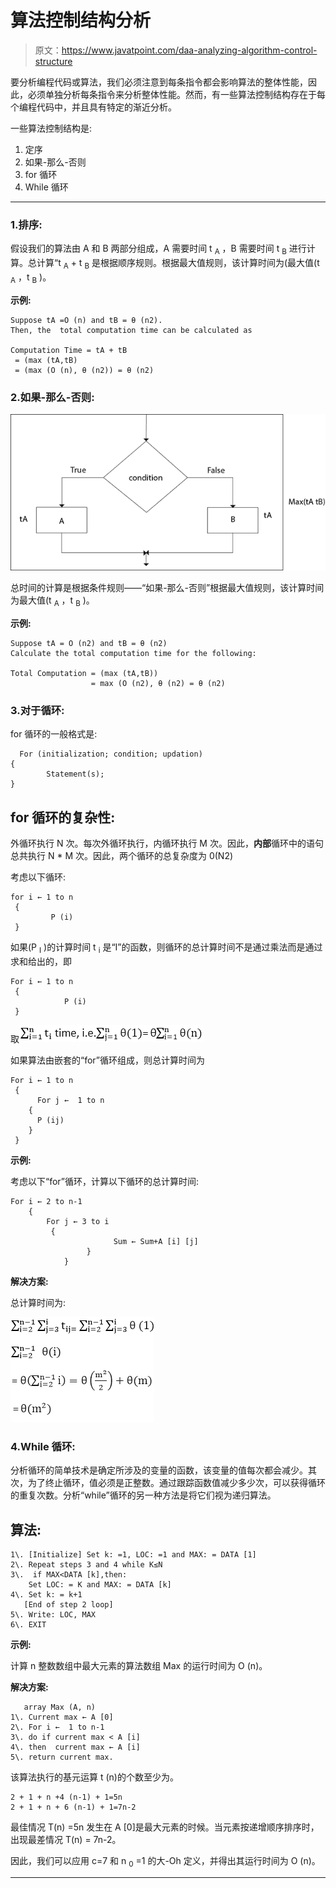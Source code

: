 # 算法控制结构分析

> 原文：<https://www.javatpoint.com/daa-analyzing-algorithm-control-structure>

要分析编程代码或算法，我们必须注意到每条指令都会影响算法的整体性能，因此，必须单独分析每条指令来分析整体性能。然而，有一些算法控制结构存在于每个编程代码中，并且具有特定的渐近分析。

一些算法控制结构是:

1.  定序
2.  如果-那么-否则
3.  for 循环
4.  While 循环

* * *

### 1.排序:

假设我们的算法由 A 和 B 两部分组成，A 需要时间 t <sub>A</sub> ，B 需要时间 t <sub>B</sub> 进行计算。总计算“t <sub>A</sub> + t <sub>B</sub> 是根据顺序规则。根据最大值规则，该计算时间为(最大值(t <sub>A</sub> ，t <sub>B</sub> )。

**示例:**

```
Suppose tA =O (n) and tB = θ (n2). 
Then, the  total computation time can be calculated as

Computation Time = tA + tB
 = (max (tA,tB)
 = (max (O (n), θ (n2)) = θ (n2)

```

### 2.如果-那么-否则:

![DAA Analyzing Algorithm Control Structure](img/b5c0509610daeea87afcde80aa6224a7.png)

总时间的计算是根据条件规则——“如果-那么-否则”根据最大值规则，该计算时间为最大值(t <sub>A</sub> ，t <sub>B</sub> )。

**示例:**

```
Suppose tA = O (n2) and tB = θ (n2)
Calculate the total computation time for the following:

Total Computation = (max (tA,tB))
                  = max (O (n2), θ (n2) = θ (n2)

```

### 3.对于循环:

for 循环的一般格式是:

```
  For (initialization; condition; updation)
{
		Statement(s);
}

```

## for 循环的复杂性:

外循环执行 N 次。每次外循环执行，内循环执行 M 次。因此，**内部**循环中的语句总共执行 N * M 次。因此，两个循环的总复杂度为 0(N2)

考虑以下循环:

```
for i ← 1 to n    
 {
		 P (i)
 }

```

如果(P <sub>I</sub> )的计算时间 t <sub>i</sub> 是“I”的函数，则循环的总计算时间不是通过乘法而是通过求和给出的，即

```
For i ← 1 to n    
 {
		    P (i)
 }

```

取![DAA Analyzing Algorithm Control Structure](img/b0d9dab23205120a0c0c0b9ece15d286.png)

如果算法由嵌套的“for”循环组成，则总计算时间为

```
For i ← 1 to n
 {
      For j ←  1 to n       
    {
      P (ij)
    }
 }  

```

**示例:**

考虑以下“for”循环，计算以下循环的总计算时间:

```
For i ← 2 to n-1
	{
		For j ← 3 to i
	     {
                       Sum ← Sum+A [i] [j]
                 }
            }

```

**解决方案:**

总计算时间为:

![DAA Analyzing Algorithm Control Structure](img/e65c0d6288820ec96b3ea4f3c0e939a0.png)

### 4.While 循环:

分析循环的简单技术是确定所涉及的变量的函数，该变量的值每次都会减少。其次，为了终止循环，值必须是正整数。通过跟踪函数值减少多少次，可以获得循环的重复次数。分析“while”循环的另一种方法是将它们视为递归算法。

## 算法:

```
1\. [Initialize] Set k: =1, LOC: =1 and MAX: = DATA [1]
2\. Repeat steps 3 and 4 while K≤N
3\.  if MAX<DATA [k],then:
	Set LOC: = K and MAX: = DATA [k]
4\. Set k: = k+1
   [End of step 2 loop]
5\. Write: LOC, MAX
6\. EXIT

```

**示例:**

计算 n 整数数组中最大元素的算法数组 Max 的运行时间为 O (n)。

**解决方案:**

```
   array Max (A, n)
1\. Current max ← A [0]
2\. For i ←  1 to n-1
3\. do if current max < A [i]
4\. then  current max ← A [i]
5\. return current max.

```

该算法执行的基元运算 t (n)的个数至少为。

```
2 + 1 + n +4 (n-1) + 1=5n
2 + 1 + n + 6 (n-1) + 1=7n-2

```

最佳情况 T(n) =5n 发生在 A [0]是最大元素的时候。当元素按递增顺序排序时，出现最差情况 T(n) = 7n-2。

因此，我们可以应用 c=7 和 n <sub>0</sub> =1 的大-Oh 定义，并得出其运行时间为 O (n)。

* * *
